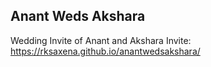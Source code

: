## Anant Weds Akshara

Wedding Invite of Anant and Akshara
Invite: https://rksaxena.github.io/anantwedsakshara/

